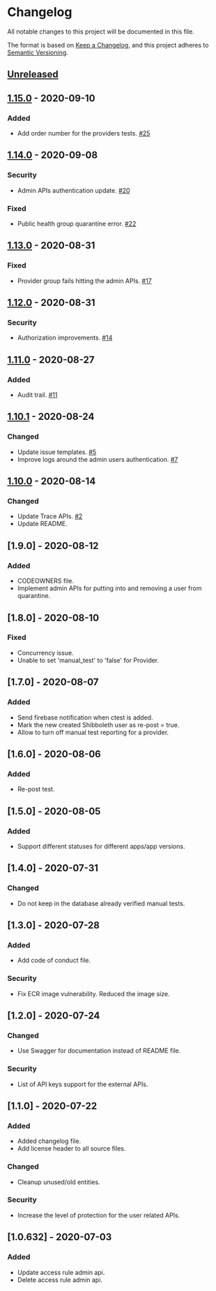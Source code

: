 # Changelog
All notable changes to this project will be documented in this file.

The format is based on [Keep a Changelog](https://keepachangelog.com/en/1.0.0/),
and this project adheres to [Semantic Versioning](https://semver.org/spec/v2.0.0.html).

## [Unreleased]

## [1.15.0] - 2020-09-10
### Added
- Add order number for the providers tests. [#25](https://github.com/rokwire/health-building-block/issues/25)

## [1.14.0] - 2020-09-08
### Security
- Admin APIs authentication update. [#20](https://github.com/rokwire/health-building-block/issues/20)

### Fixed
- Public health group quarantine error. [#22](https://github.com/rokwire/health-building-block/issues/22)

## [1.13.0] - 2020-08-31
### Fixed
- Provider group fails hitting the admin APIs. [#17](https://github.com/rokwire/health-building-block/issues/17)

## [1.12.0] - 2020-08-31
### Security
- Authorization improvements. [#14](https://github.com/rokwire/health-building-block/issues/14)

## [1.11.0] - 2020-08-27
### Added
- Audit trail. [#11](https://github.com/rokwire/health-building-block/issues/11)

## [1.10.1] - 2020-08-24
### Changed
- Update issue templates. [#5](https://github.com/rokwire/health-building-block/issues/5)
- Improve logs around the admin users authentication. [#7](https://github.com/rokwire/health-building-block/issues/7)

## [1.10.0] - 2020-08-14
### Changed
- Update Trace APIs. [#2](https://github.com/rokwire/health-building-block/issues/2)
- Update README. 

## [1.9.0] - 2020-08-12
### Added
- CODEOWNERS file. 
- Implement admin APIs for putting into and removing a user from quarantine. 

## [1.8.0] - 2020-08-10
### Fixed
- Concurrency issue. 
- Unable to set 'manual_test' to 'false' for Provider. 

## [1.7.0] - 2020-08-07
### Added
- Send firebase notification when ctest is added. 
- Mark the new created Shibboleth user as re-post = true. 
- Allow to turn off manual test reporting for a provider. 

## [1.6.0] - 2020-08-06
### Added
- Re-post test. 

## [1.5.0] - 2020-08-05
### Added
- Support different statuses for different apps/app versions. 

## [1.4.0] - 2020-07-31
### Changed
- Do not keep in the database already verified manual tests. 

## [1.3.0] - 2020-07-28
### Added
- Add code of conduct file. 

### Security
- Fix ECR image vulnerability. Reduced the image size. 

## [1.2.0] - 2020-07-24
### Changed
- Use Swagger for documentation instead of README file. 

### Security
- List of API keys support for the external APIs. 

## [1.1.0] - 2020-07-22
### Added
- Added changelog file. 
- Add license header to all source files. 

### Changed
- Cleanup unused/old entities. 

### Security
- Increase the level of protection for the user related APIs. 

## [1.0.632] - 2020-07-03
### Added
- Update access rule admin api.
- Delete access rule admin api.

[Unreleased]: https://github.com/rokwire/health-building-block/compare/v1.15.0...HEAD
[1.15.0]: https://github.com/rokwire/health-building-block/compare/v1.14.0...v1.15.0
[1.14.0]: https://github.com/rokwire/health-building-block/compare/v1.13.0...v1.14.0
[1.13.0]: https://github.com/rokwire/health-building-block/compare/v1.12.0...v1.13.0
[1.12.0]: https://github.com/rokwire/health-building-block/compare/v1.11.0...v1.12.0
[1.11.0]: https://github.com/rokwire/health-building-block/compare/v1.10.1...v1.11.0
[1.10.1]: https://github.com/rokwire/health-building-block/compare/v1.10.0...v1.10.1
[1.10.0]: https://github.com/rokwire/health-building-block/compare/v1.9.0...v1.10.0
